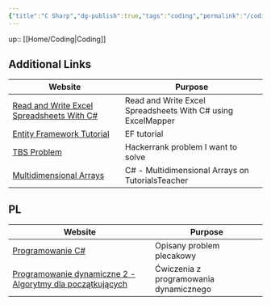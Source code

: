 ```yaml
---
{"title":"C Sharp","dg-publish":true,"tags":"coding","permalink":"/coding/c-sharp/","dgPassFrontmatter":true}
---
```


up:: [[Home/Coding\|Coding]]


## Additional Links

| Website                                                                                                            | Purpose                                                     |
| ------------------------------------------------------------------------------------------------------------------ | ----------------------------------------------------------- |
| [Read and Write Excel Spreadsheets With C#](https://khalidabuhakmeh.com/read-write-excel-spreadsheets-with-csharp) | Read and Write Excel Spreadsheets With C# using ExcelMapper |
| [Entity Framework Tutorial](https://www.entityframeworktutorial.net/)                                              | EF tutorial                                                 |
|  [TBS Problem](https://www.hackerrank.com/challenges/tbsp/problem)                                                                                                                   |     Hackerrank problem I want to solve                                                        |
|[Multidimensional Arrays](https://www.tutorialsteacher.com/csharp/csharp-multi-dimensional-array)| C# - Multidimensional Arrays on TutorialsTeacher


## PL

| Website                                                                                                  | Purpose                                |
| -------------------------------------------------------------------------------------------------------- | -------------------------------------- |
| [Programowanie C#](http://kaj.uniwersytetradom.pl/cshn.html)                                             | Opisany problem plecakowy              |
| [Programowanie dynamiczne 2 - Algorytmy dla początkujących](https://www.youtube.com/watch?v=kXEBc3d9ft4) | Ćwiczenia z programowania dynamicznego |
